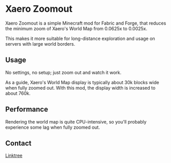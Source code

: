 # Xaero Zoomout

Xaero Zoomout is a simple Minecraft mod for Fabric and Forge, that reduces the minimum 
zoom of Xaero's World Map from 0.0625x to 0.0025x.

This makes it more suitable for long-distance exploration and usage on servers
with large world borders.

## Usage

No settings, no setup; just zoom out and watch it work.

As a guide, Xaero's World Map display is typically about 30k blocks wide when
fully zoomed out. With this mod, the display width is increased to about 760k.

## Performance

Rendering the world map is quite CPU-intensive, so you'll probably experience 
some lag when fully zoomed out.

## Contact

[Linktree](https://linktr.ee/notryken)